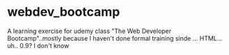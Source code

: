 # webdev_bootcamp
A learning exercise for udemy class "The Web Developer Bootcamp"..mostly because I haven't done formal training sinde ... HTML... uh..   0.9?  I  don't know
